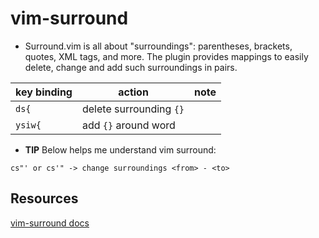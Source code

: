 # vim-surround
* Surround.vim is all about "surroundings": parentheses, brackets, quotes, XML tags, and more. The plugin provides mappings to easily delete, change and add such surroundings in pairs.

| key binding | action                  | note |
|-------------|-------------------------|------|
| `ds{`       | delete surrounding `{}` |      |
| `ysiw{`     | add `{}` around word    |      |

* **TIP** Below helps me understand vim surround:

`cs"' or cs'" -> change surroundings <from> - <to>`

## Resources
<a href="https://github.com/tpope/vim-surround" target="_blank">vim-surround docs</a>

